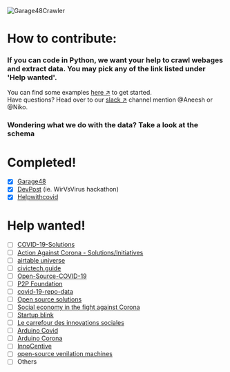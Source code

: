 ![Garage48Crawler](https://github.com/civictechhub/crawlers/workflows/Garage48Crawler/badge.svg?branch=master)

# How to contribute:
### If you can code in Python, we want your help to crawl webages and extract data. You may pick any of the link listed under 'Help wanted'.
You can find some examples [here &#x2197;](https://github.com/civictechhub/crawlers) to get started.</br>
Have questions? Head over to our [slack &#x2197;](https://join.slack.com/t/civictechhub/shared_invite/zt-dlw4duki-LjqG1llwXA8KDodp3x34cg) channel mention @Aneesh or @Niko.

### Wondering what we do with the data? Take a look at the schema

# Completed!
- [x] [Garage48](garage48)
- [x] [DevPost](devpost) (ie. WirVsVirus hackathon)
- [x] [Helpwithcovid](helpwithcovid)

# Help wanted!
- [ ] [COVID-19-Solutions](https://airtable.com/shrPm5L5I76Djdu9B/tbl6pY6HtSZvSE6rJ)
- [ ] [Action Against Corona - Solutions/Initiatives](https://docs.google.com/spreadsheets/d/1mEJWIuCTpYMEPPKYQEi6CL0NpzHeGHZjF9aWbR2hTo0/edit#gid=1163311600)
- [ ] [airtable universe](https://airtable.com/universe/expAvHxkW4rRwtVab/covid-19-resources-and-projects?explore=true)
- [ ] [civictech.guide](https://civictech.guide/coronavirus/)
- [ ] [Open-Source-COVID-19](http://open-source-covid-19.weileizeng.com/)
- [ ] [P2P Foundation](https://wiki.p2pfoundation.net/Category:Corona_Solidarity_Initiatives)
- [ ] [covid-19-repo-data](https://github.com/github/covid-19-repo-data)
- [ ] [Open source solutions](https://joinup.ec.europa.eu/collection/digital-response-covid-19/open-source-solutions)
- [ ] [Social economy in the fight against Corona](https://webgate.ec.europa.eu/fpfis/wikis/display/SEC/Social+economy+in+the+fight+against+Corona)
- [ ] [Startup blink](https://coronavirus.startupblink.com/)
- [ ] [Le carrefour des innovations sociales](https://www.carrefourdesinnovationssociales.fr/domaines/territoires-engages/)
- [ ] [Arduino Covid](https://create.arduino.cc/projecthub/search?q=COVID)
- [ ] [Arduino Corona](https://create.arduino.cc/projecthub/search?q=Corona)
- [ ] [InnoCentive](https://www.innocentive.com/ar/challenge/browse/filterForm)
- [ ] [open-source venilation machines](https://sites.google.com/view/coronavirus-openkit/coronavirus-ventilation?authuser=0)
- [ ] Others
